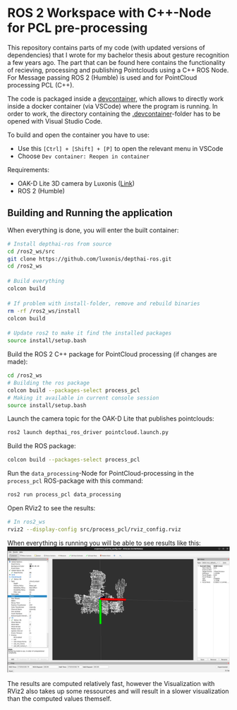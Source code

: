 # ROS 2 Workspace with C++-Node for PCL pre-processing

This repository contains parts of my code (with updated versions of dependencies) that I wrote for my bachelor thesis about gesture recognition a few years ago. The part that can be found here contains the functionality of recieving, processing and publishing Pointclouds using a C++ ROS Node. For Message passing ROS 2 (Humble) is used and for PointCloud processing PCL (C++).


The code is packaged inside a [devcontainer](.devcontainer/devcontainer.json), which allows to directly work inside a docker container (via VSCode) where the program is running. In order to work, the directory containing the [.devcontainer](./.devcontainer/)-folder has to be opened with Visual Studio Code.

To build and open the container you have to use:
- Use this `[Ctrl] + [Shift] + [P]` to open the relevant menu in VSCode
- Choose `Dev container: Reopen in container`

Requirements:
- OAK-D Lite 3D camera by Luxonis ([Link](https://docs.luxonis.com/hardware/products/OAK-D%20Lite))
- ROS 2 (Humble)

## Building and Running the application
When everything is done, you will enter the built container:

```bash
# Install depthai-ros from source
cd /ros2_ws/src
git clone https://github.com/luxonis/depthai-ros.git
cd /ros2_ws

# Build everything
colcon build 

# If problem with install-folder, remove and rebuild binaries
rm -rf /ros2_ws/install
colcon build

# Update ros2 to make it find the installed packages
source install/setup.bash
```

Build the ROS 2 C++ package for PointCloud processing (if changes are made):
```bash
cd /ros2_ws
# Building the ros package
colcon build --packages-select process_pcl
# Making it available in current console session
source install/setup.bash
```

Launch the camera topic for the OAK-D Lite that publishes pointclouds:
```bash
ros2 launch depthai_ros_driver pointcloud.launch.py
```

Build the ROS package:
```bash
colcon build --packages-select process_pcl
```

Run the `data_processing`-Node for PointCloud-processing in the `process_pcl` ROS-package with this command:
```bash
ros2 run process_pcl data_processing
```

Open RViz2 to see the results:
```bash
# In ros2_ws
rviz2 --display-config src/process_pcl/rviz_config.rviz 
```

When everything is running you will be able to see results like this:
![example visualization](imgs/example.png)

The results are computed relatively fast, however the Visualization with RViz2 also takes up some ressources and will result in a slower visualization than the computed values themself.

